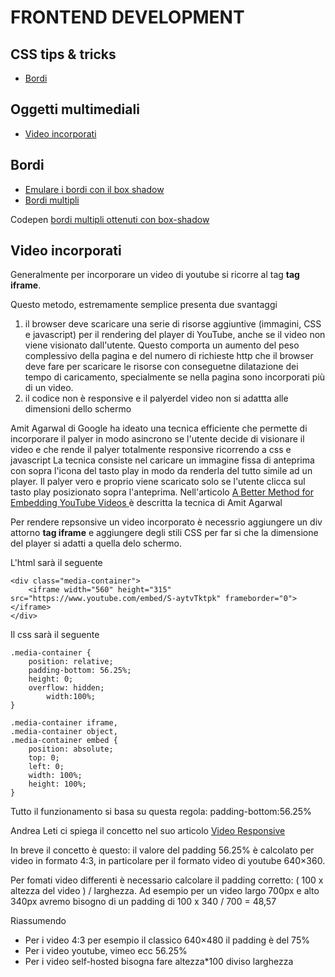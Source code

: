 # FRONTEND DEVELOPMENT

## CSS tips & tricks
* [Bordi](#bordi)

## Oggetti multimediali
* [Video incorporati](#video)


## Bordi
- [Emulare i bordi con il box shadow](https://makandracards.com/makandra/12019-css-emulate-borders-with-inset-box-shadows)
- [Bordi multipli](https://css-tricks.com/snippets/css/multiple-borders/)

Codepen [bordi multipli ottenuti con box-shadow](https://codepen.io/crbaruta/pen/RZgvwa)


## Video incorporati
Generalmente per incorporare un video di youtube si ricorre al tag **tag iframe**. 

Questo metodo, estremamente semplice presenta due svantaggi

1. il browser deve scaricare una serie di risorse aggiuntive (immagini, CSS e javascript) per il rendering del player di YouTube, anche se il video non viene visionato dall'utente. Questo comporta un aumento del peso complessivo della pagina e del numero di richieste http che il browser deve fare per scaricare le risorse con conseguetne dilatazione dei tempo di caricamento, specialmente se nella pagina sono incorporati più di un video.
2. il codice non è responsive e il palyerdel video non si adattta alle dimensioni dello schermo

Amit Agarwal di Google ha ideato una tecnica efficiente che permette di incorporare il palyer in modo asincrono se l'utente decide di visionare il video e che rende il palyer totalmente responsive ricorrendo a css e javascript
La tecnica consiste nel caricare un immagine fissa di anteprima con sopra l'icona del tasto play in modo da renderla del tutto simile ad un player. Il palyer vero e proprio viene scaricato solo se l'utente clicca sul tasto play posizionato sopra l'anteprima.
Nell'articolo [A Better Method for Embedding YouTube Videos ](https://www.labnol.org/internet/light-youtube-embeds/27941/) è descritta la tecnica di Amit Agarwal

Per rendere repsonsive un video incorporato è necessrio aggiungere un div attorno **tag iframe** e aggiungere degli stili CSS per far si che la dimensione del player si adatti a quella delo schermo.

L'html sarà il seguente
```
<div class="media-container">
	<iframe width="560" height="315" src="https://www.youtube.com/embed/S-aytvTktpk" frameborder="0"></iframe>
</div>
```

Il css sarà il seguente

```
.media-container {
	position: relative;
	padding-bottom: 56.25%;
	height: 0;
	overflow: hidden;
        width:100%;
}

.media-container iframe,  
.media-container object,  
.media-container embed {
	position: absolute;
	top: 0;
	left: 0;
	width: 100%;
	height: 100%;
} 
```

Tutto il funzionamento si basa su questa regola: padding-bottom:56.25% 

Andrea Leti ci spiega il concetto nel suo articolo [Video Responsive](https://www.andrealeti.it/video-responsive-o-elestic-video-quando-il-video-deve-adattarsi-soluzione-definitiva/)

In breve il concetto è questo: il valore del padding 56.25%  è calcolato per video in formato 4:3, in particolare per il formato video di youtube 640×360.

Per fomati video differenti è necessario calcolare il padding corretto: ( 100 x altezza del video ) / larghezza.
Ad esempio per un video largo 700px e alto 340px avremo bisogno di un padding di 100 x 340 / 700 = 48,57

Riassumendo

- Per i video 4:3 per esempio il classico 640×480 il padding è del 75%
- Per i video youtube, vimeo ecc 56.25%
- Per i video self-hosted bisogna fare altezza*100 diviso larghezza




